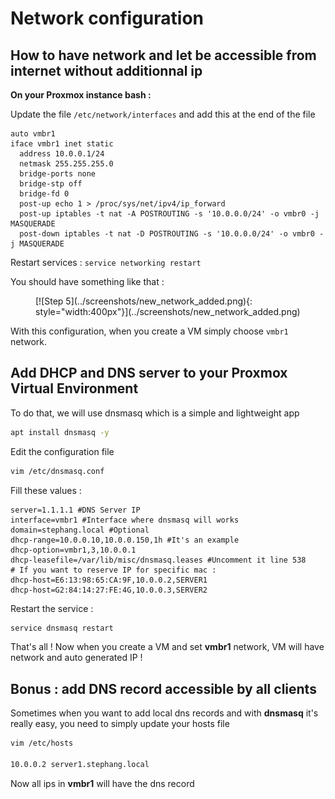 # Network configuration

## How to have network and let be accessible from internet without additionnal ip

**On your Proxmox instance bash :**

Update the file `/etc/network/interfaces` and add this at the end of the file

```text
auto vmbr1
iface vmbr1 inet static
  address 10.0.0.1/24
  netmask 255.255.255.0
  bridge-ports none
  bridge-stp off
  bridge-fd 0
  post-up echo 1 > /proc/sys/net/ipv4/ip_forward
  post-up iptables -t nat -A POSTROUTING -s '10.0.0.0/24' -o vmbr0 -j MASQUERADE
  post-down iptables -t nat -D POSTROUTING -s '10.0.0.0/24' -o vmbr0 -j MASQUERADE
```

Restart services : `service networking restart`

You should have something like that :
<figure markdown>
[![Step 5](../screenshots/new_network_added.png){: style="width:400px"}](../screenshots/new_network_added.png)
</figure>

With this configuration, when you create a VM simply choose `vmbr1` network.

## Add DHCP and DNS server to your Proxmox Virtual Environment

To do that, we will use dnsmasq which is a simple and lightweight app

```bash
apt install dnsmasq -y
```

Edit the configuration file

```bash
vim /etc/dnsmasq.conf
```

Fill these values :

```text
server=1.1.1.1 #DNS Server IP
interface=vmbr1 #Interface where dnsmasq will works
domain=stephang.local #Optional
dhcp-range=10.0.0.10,10.0.0.150,1h #It's an example
dhcp-option=vmbr1,3,10.0.0.1
dhcp-leasefile=/var/lib/misc/dnsmasq.leases #Uncomment it line 538
# If you want to reserve IP for specific mac :
dhcp-host=E6:13:98:65:CA:9F,10.0.0.2,SERVER1
dhcp-host=G2:84:14:27:FE:4G,10.0.0.3,SERVER2
```

Restart the service :

```bash
service dnsmasq restart
```

That's all !
Now when you create a VM and set **vmbr1** network, VM will have
network and auto generated IP !

## Bonus : add DNS record accessible by all clients

Sometimes when you want to add local dns records and with **dnsmasq** it's
really easy, you need to simply update your hosts file

```bash
vim /etc/hosts

10.0.0.2 server1.stephang.local
```

Now all ips in **vmbr1** will have the dns record
